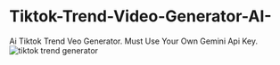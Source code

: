 # Tiktok-Trend-Video-Generator-AI-
Ai Tiktok Trend Veo Generator. Must Use Your Own Gemini Api Key.
![tiktok trend generator](https://github.com/user-attachments/assets/04a1fa04-26ad-4474-9adf-479e1cdf5ee2)
